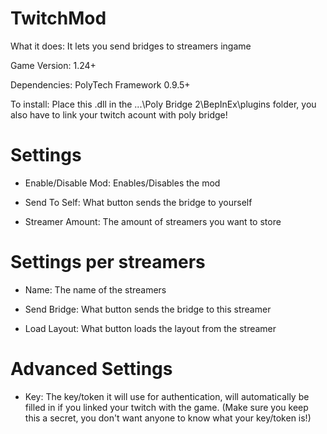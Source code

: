 # TwitchMod
What it does: It lets you send bridges to streamers ingame

Game Version: 1.24+

Dependencies: PolyTech Framework 0.9.5+

To install: Place this .dll in the ...\Poly Bridge 2\BepInEx\plugins folder, you also have to link your twitch acount with poly bridge!


# Settings
- Enable/Disable Mod: Enables/Disables the mod

- Send To Self: What button sends the bridge to yourself

- Streamer Amount: The amount of streamers you want to store

# Settings per streamers
- Name: The name of the streamers

- Send Bridge: What button sends the bridge to this streamer

- Load Layout: What button loads the layout from the streamer


# Advanced Settings
- Key: The key/token it will use for authentication, will automatically be filled in if you linked your twitch with the game. (Make sure you keep this a secret, you don't want anyone to know what your key/token is!)
